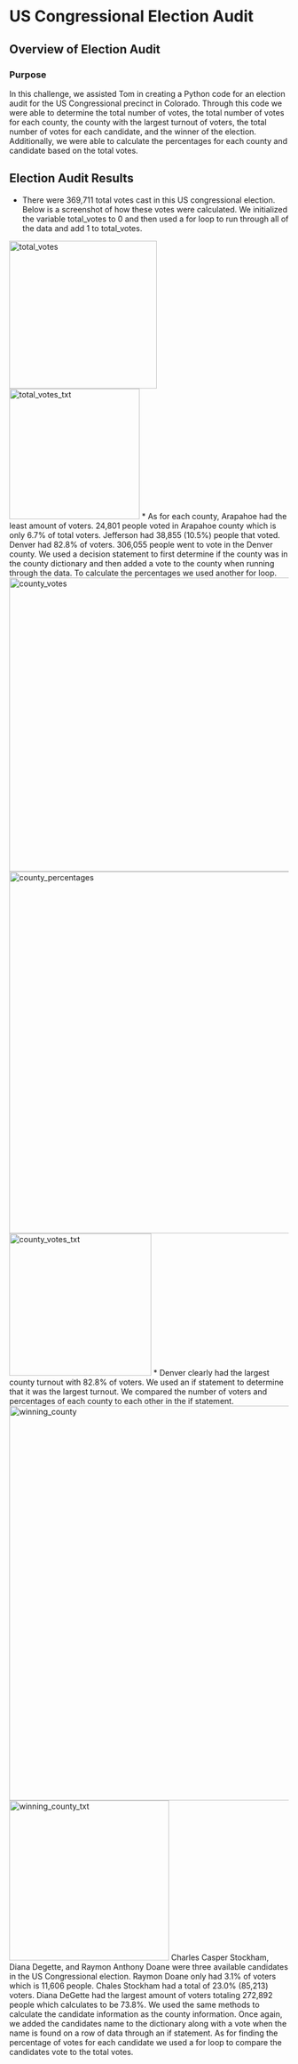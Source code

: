 # US Congressional Election Audit
## Overview of Election Audit
### Purpose
In this challenge, we assisted Tom in creating a Python code for an election audit for the US Congressional precinct in Colorado. Through this code we were able to determine the total number of votes, the total number of votes for each county, the county with the largest turnout of voters, the total number of votes for each candidate, and the winner of the election. Additionally, we were able to calculate the percentages for each county and candidate based on the total votes. 
## Election Audit Results
* There were 369,711 total votes cast in this US congressional election. Below is a screenshot of how these votes were calculated. We initialized the variable total_votes to 0 and then used a for loop to run through all of the data and add 1 to total_votes.
<img width="266" alt="total_votes" src="https://user-images.githubusercontent.com/103657822/168483127-609bab05-8dd0-4a9e-8f3d-7549f8117828.png">
<img width="235" alt="total_votes_txt" src="https://user-images.githubusercontent.com/103657822/168483394-5ba8ae92-86ef-45af-8da2-5ef33fdc6a4e.png">
* As for each county, Arapahoe had the least amount of voters. 24,801 people voted in Arapahoe county which is only 6.7% of total voters. Jefferson had 38,855 (10.5%) people that voted. Denver had 82.8% of voters. 306,055 people went to vote in the Denver county. We used a decision statement to first determine if the county was in the county dictionary and then added a vote to the county when running through the data. To calculate the percentages we used another for loop. 
<img width="529" alt="county_votes" src="https://user-images.githubusercontent.com/103657822/168494709-2f585ebf-4dff-4574-a1ff-2f2612d14e50.png">
<img width="651" alt="county_percentages" src="https://user-images.githubusercontent.com/103657822/168494711-6e1cc3a1-1710-4245-9e6a-58d3a6ea9bcb.png">
<img width="256" alt="county_votes_txt" src="https://user-images.githubusercontent.com/103657822/168494813-6648d75e-fc35-4be4-9e72-0ee68414c2bd.png">
* Denver clearly had the largest county turnout with 82.8% of voters. We used an if statement to determine that it was the largest turnout. We compared the number of voters and percentages of each county to each other in the if statement. 
<img width="710" alt="winning_county" src="https://user-images.githubusercontent.com/103657822/168495044-8a8e3af3-3005-4e93-aedb-2533415bcd55.png">
<img width="288" alt="winning_county_txt" src="https://user-images.githubusercontent.com/103657822/168495046-2c7074ab-acef-4231-96ea-ee3ed593fce5.png">
Charles Casper Stockham, Diana Degette, and Raymon Anthony Doane were three available candidates in the US Congressional election. Raymon Doane only had 3.1% of voters which is 11,606 people. Chales Stockham had a total of 23.0% (85,213) voters. Diana DeGette had the largest amount of voters totaling 272,892 people which calculates to be 73.8%. We used the same methods to calculate the candidate information as the county information. Once again, we added the candidates name to the dictionary along with a vote when the name is found on a row of data through an if statement. As for finding the percentage of votes for each candidate we used a for loop to compare the candidates vote to the total votes. 
